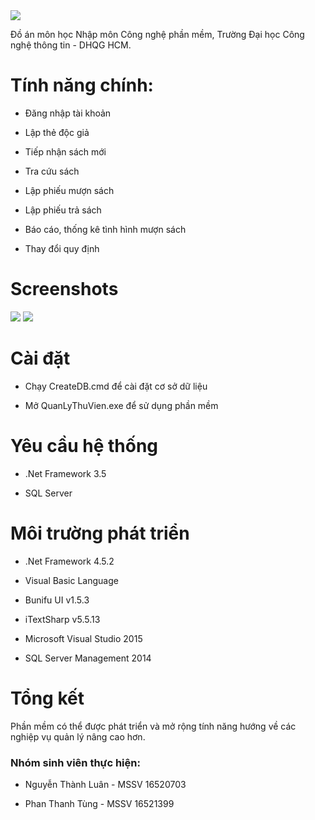 ﻿<img src="https://imgur.com/bcHFVBJ">



Đồ án môn học Nhập môn Công nghệ phần mềm,
Trường Đại học Công nghệ thông tin - DHQG HCM.



# Tính năng chính:

- Đăng nhập tài khoản 

- Lập thẻ độc giả

- Tiếp nhận sách mới

- Tra cứu sách

- Lập phiếu mượn sách

- Lập phiếu trả sách

- Báo cáo, thống kê tình hình mượn sách

- Thay đổi quy định



# Screenshots

<img src="https://imgur.com/oQzoH2h">

<img src="https://imgur.com/Evoi0YK">



# Cài đặt

- Chạy CreateDB.cmd để cài đặt cơ sở dữ liệu

- Mở QuanLyThuVien.exe để sử dụng phần mềm



# Yêu cầu hệ thống

- .Net Framework 3.5

- SQL Server



# Môi trường phát triển

- .Net Framework 4.5.2

- Visual Basic Language

- Bunifu UI v1.5.3

- iTextSharp v5.5.13

- Microsoft Visual Studio 2015

- SQL Server Management 2014



# Tổng kết


Phần mềm có thể được phát triển và mở rộng tính năng hướng về các nghiệp vụ quản lý nâng cao hơn.



### Nhóm sinh viên thực hiện:

- Nguyễn Thành Luân - MSSV 16520703

- Phan Thanh Tùng - MSSV 16521399 